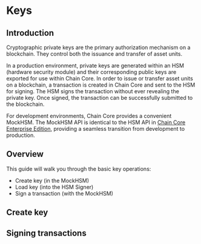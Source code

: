 # Keys

## Introduction

Cryptographic private keys are the primary authorization mechanism on a blockchain. They control both the issuance and transfer of asset units.


In a production environment, private keys are generated within an HSM (hardware security module) and their corresponding public keys are exported for use within Chain Core. In order to issue or transfer asset units on a blockchain, a transaction is created in Chain Core and sent to the HSM for signing. The HSM signs the transaction without ever revealing the private key. Once signed, the transaction can be successfully submitted to the blockchain.

For development environments, Chain Core provides a convenient MockHSM. The MockHSM API is identical to the HSM API in [Chain Core Enterprise Edition](https://chain.com/enterprise), providing a seamless transition from development to production.

## Overview

This guide will walk you through the basic key operations:

* Create key (in the MockHSM)
* Load key (into the HSM Signer)
* Sign a transaction (with the MockHSM)

## Create key

## Signing transactions
